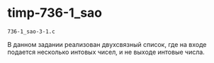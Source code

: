 # timp-736-1_sao
	736-1_sao-3-1.c
В данном задании реализован двухсвязный список, где на входе подается несколько интовых чисел, и не выходе интовые числа.
